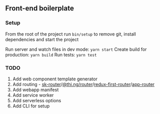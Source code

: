 ## Front-end boilerplate

### Setup

From the root of the project run `bin/setup` to remove git, install dependencies and start the project

Run server and watch files in dev mode: `yarn start`
Create build for production: `yarn build`
Run tests: `yarn test`

### TODO
1. Add web component template generator
2. Add routing - [sk-router](https://github.com/skatejs/skatejs/tree/master/packages/sk-router)/[@thi.ng/router](https://github.com/thi-ng/umbrella/tree/master/packages/router)/[redux-first-router](https://github.com/faceyspacey/redux-first-router)/[app-router](https://github.com/erikringsmuth/app-router)
4. Add webapp manifest 
5. Add service worker   
6. Add serverless options
7. Add CLI for setup
